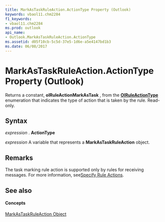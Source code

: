 ```yaml
---
title: MarkAsTaskRuleAction.ActionType Property (Outlook)
keywords: vbaol11.chm2284
f1_keywords:
- vbaol11.chm2284
ms.prod: outlook
api_name:
- Outlook.MarkAsTaskRuleAction.ActionType
ms.assetid: d05f10cb-5c5d-37e5-1d6e-a5e4147bd1b3
ms.date: 06/08/2017
---
```



# MarkAsTaskRuleAction.ActionType Property (Outlook)

Returns a constant, **olRuleActionMarkAsTask** , from the **[OlRuleActionType](olruleactiontype-enumeration-outlook.md)** enumeration that indicates the type of action that is taken by the rule. Read-only.


## Syntax

 _expression_ . **ActionType**

 _expression_ A variable that represents a **MarkAsTaskRuleAction** object.


## Remarks

 The task marking rule action is supported only by rules for receiving messages. For more information, see[Specify Rule Actions](http://msdn.microsoft.com/library/c5f83c81-0e01-38aa-5ec7-3932b4443e43%28Office.15%29.aspx).


## See also


#### Concepts


[MarkAsTaskRuleAction Object](markastaskruleaction-object-outlook.md)

